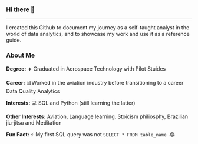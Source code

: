 ### Hi there 👋
____________________

I created this Github to document my journey as a self-taught analyst in the world of data analytics, and to showcase my work and use it as a reference guide.

### About Me

**Degree:** ✈️ Graduated in Aerospace Technology with Pilot Stuides

**Career:** 📊Worked in the aviation industry before transitioning to a career Data Quality Analytics

**Interests:** 💻 SQL and Python (still learning the latter)

**Other Interests:** Aviation, Language learning, Stoicism philiosphy, Brazilian jiu-jitsu and Meditation

**Fun Fact:** ⚡ My first SQL query was not ```SELECT * FROM table_name ```😂


